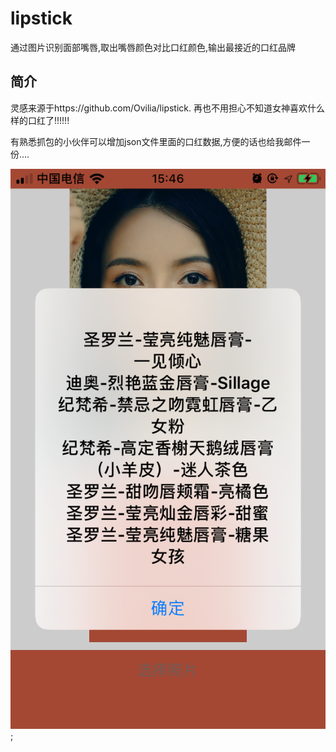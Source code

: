 # lipstick
通过图片识别面部嘴唇,取出嘴唇颜色对比口红颜色,输出最接近的口红品牌
## 简介
灵感来源于https://github.com/Ovilia/lipstick.
再也不用担心不知道女神喜欢什么样的口红了!!!!!!

有熟悉抓包的小伙伴可以增加json文件里面的口红数据,方便的话也给我邮件一份....

![image](https://github.com/songguolin/lipstick/blob/master/IMG_0881.PNG);
